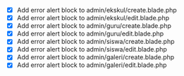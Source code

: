 - [x] Add error alert block to admin/ekskul/create.blade.php
- [x] Add error alert block to admin/ekskul/edit.blade.php
- [x] Add error alert block to admin/guru/create.blade.php
- [x] Add error alert block to admin/guru/edit.blade.php
- [x] Add error alert block to admin/siswa/create.blade.php
- [x] Add error alert block to admin/siswa/edit.blade.php
- [x] Add error alert block to admin/galeri/create.blade.php
- [x] Add error alert block to admin/galeri/edit.blade.php
